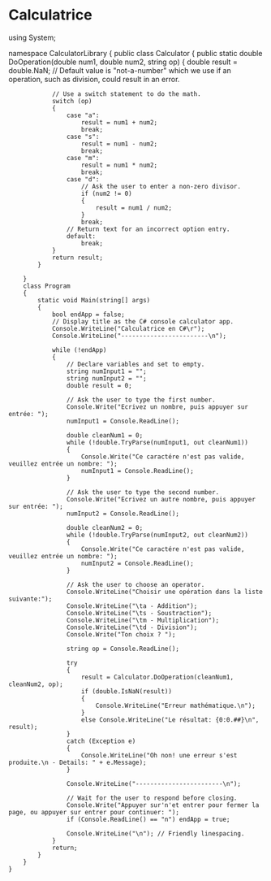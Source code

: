 # Calculatrice
using System;

namespace CalculatorLibrary
{
        public class Calculator
        {
            public static double DoOperation(double num1, double num2, string op)
            {
                double result = double.NaN; // Default value is "not-a-number" which we use if an operation, such as division, could result in an error.

                // Use a switch statement to do the math.
                switch (op)
                {
                    case "a":
                        result = num1 + num2;
                        break;
                    case "s":
                        result = num1 - num2;
                        break;
                    case "m":
                        result = num1 * num2;
                        break;
                    case "d":
                        // Ask the user to enter a non-zero divisor.
                        if (num2 != 0)
                        {
                            result = num1 / num2;
                        }
                        break;
                    // Return text for an incorrect option entry.
                    default:
                        break;
                }
                return result;
            }

        }
        class Program
        {
            static void Main(string[] args)
            {
                bool endApp = false;
                // Display title as the C# console calculator app.
                Console.WriteLine("Calculatrice en C#\r");
                Console.WriteLine("------------------------\n");

                while (!endApp)
                {
                    // Declare variables and set to empty.
                    string numInput1 = "";
                    string numInput2 = "";
                    double result = 0;

                    // Ask the user to type the first number.
                    Console.Write("Ecrivez un nombre, puis appuyer sur entrée: ");
                    numInput1 = Console.ReadLine();

                    double cleanNum1 = 0;
                    while (!double.TryParse(numInput1, out cleanNum1))
                    {
                        Console.Write("Ce caractére n'est pas valide, veuillez entrée un nombre: ");
                        numInput1 = Console.ReadLine();
                    }

                    // Ask the user to type the second number.
                    Console.Write("Ecrivez un autre nombre, puis appuyer sur entrée: ");
                    numInput2 = Console.ReadLine();

                    double cleanNum2 = 0;
                    while (!double.TryParse(numInput2, out cleanNum2))
                    {
                        Console.Write("Ce caractére n'est pas valide, veuillez entrée un nombre: ");
                        numInput2 = Console.ReadLine();
                    }

                    // Ask the user to choose an operator.
                    Console.WriteLine("Choisir une opération dans la liste suivante:");
                    Console.WriteLine("\ta - Addition");
                    Console.WriteLine("\ts - Soustraction");
                    Console.WriteLine("\tm - Multiplication");
                    Console.WriteLine("\td - Division");
                    Console.Write("Ton choix ? ");

                    string op = Console.ReadLine();

                    try
                    {
                        result = Calculator.DoOperation(cleanNum1, cleanNum2, op);
                        if (double.IsNaN(result))
                        {
                            Console.WriteLine("Erreur mathématique.\n");
                        }
                        else Console.WriteLine("Le résultat: {0:0.##}\n", result);
                    }
                    catch (Exception e)
                    {
                        Console.WriteLine("Oh non! une erreur s'est produite.\n - Details: " + e.Message);
                    }

                    Console.WriteLine("------------------------\n");

                    // Wait for the user to respond before closing.
                    Console.Write("Appuyer sur'n'et entrer pour fermer la page, ou appuyer sur entrer pour continuer: ");
                    if (Console.ReadLine() == "n") endApp = true;

                    Console.WriteLine("\n"); // Friendly linespacing.
                }
                return;
            }
        }
    }
